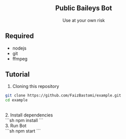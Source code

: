 <h2 align="center">Public Baileys Bot</h2>
<p align="center">Use at your own risk</p>

## Required
-   nodejs
-   git
-   ffmpeg

## Tutorial
1. Cloning this repository<br />
```sh
git clone https://github.com/FaizBastomi/example.git
cd example
```
<br />
2. Install dependencies<br />
```sh
npm install
```
<br />
3. Run Bot<br />
```sh
npm start
```
<br />